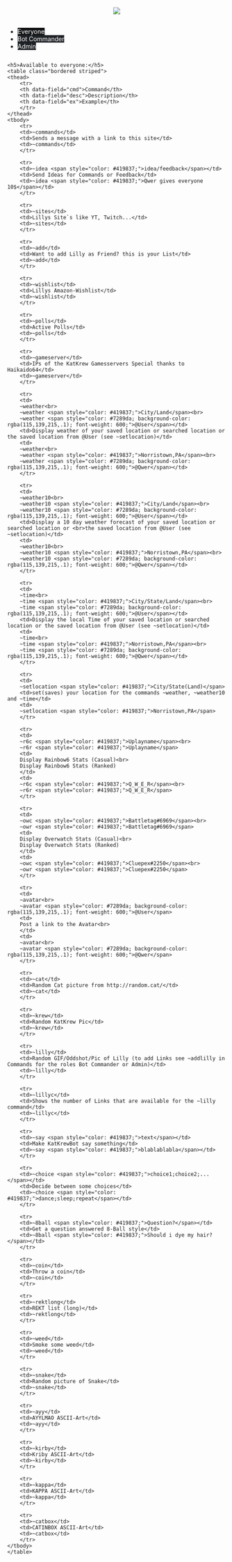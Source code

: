 
<html>
<head>

<meta http-equiv="Content-Type" content="text/html; charset=UTF-8">
<meta http-equiv="X-UA-Compatible" content="IE=edge">
<meta name="viewport" content="width=device-width,initial-scale=0.3">

<link rel="stylesheet" href="./KatKrewBot\CSS\default.css">
<link rel="stylesheet" href="./KatKrewBot\CSS\rest.css" media="screen, projection">

<style>
	.tabs a.make-kinda-visible {
		color: #fff;
		background-color: #1e2125;
	}

	.tabs a.make-kinda-visible:hover {
		color: #eee;
	}

	.tabs a.make-kinda-visible.active {
		background-color: #111315;
	}
</style>

<script>
    function toggleTable(table,e) {
	
	var lMenu = document.getElementById(e);
	document.getElementById("MENU1").className = "make-kinda-visible";
	document.getElementById("MENU2").className = "make-kinda-visible";
	document.getElementById("MENU3").className = "make-kinda-visible";
	
	lMenu.className = "make-kinda-visible active";
	
    var lTable = document.getElementById(table);
	document.getElementById("CMD_EVERYONE").style.display = "none";
	document.getElementById("CMD_COMMANDER").style.display = "none";
	document.getElementById("CMD_ADMIN").style.display = "none";
	
    lTable.style.display = (lTable.style.display == "inline-block") ? "none" : "inline-block";
	}
</script>
   
</head>

<body>

<div class="container"><br><br><center><img class="responsive-img" src="./KatKrewBot/img/catbox.png"></center><br></div>

<div class="row">
<div class="col s8 offset-s2">
<div class="card col-s12">
<div class="col s12">

<ul class="tabs" style="width: 100%;">
	<li class="tab col s3"><a id="MENU1" class="make-kinda-visible active" onclick="toggleTable('CMD_EVERYONE',id);">Everyone</a></li>
	<li class="tab col s3"><a id="MENU2" class="make-kinda-visible" onclick="toggleTable('CMD_COMMANDER', id);">Bot Commander</a></li>
	<li class="tab col s3"><a id="MENU3" class="make-kinda-visible" onclick="toggleTable('CMD_ADMIN', id);">Admin</a></li>
</ul>

</div>
<div class="hoverable col s12" id="CMD_EVERYONE" style="display:inline-block" >

	<h5>Available to everyone:</h5>
	<table class="bordered striped">
	<thead>
		<tr>
		<th data-field="cmd">Command</th>
		<th data-field="desc">Description</th>
		<th data-field="ex">Example</th>
		</tr>
	</thead>
	<tbody>
		<tr>
		<td>~commands</td>
		<td>Sends a message with a link to this site</td>
		<td>~commands</td>
		</tr>

		<tr>
		<td>~idea <span style="color: #419837;">idea/feedback</span></td>
		<td>Send Ideas for Commands or Feedback</td>
		<td>~idea <span style="color: #419837;">Qwer gives everyone 10$</span></td>
		</tr>

		<tr>
		<td>~sites</td>
		<td>Lillys Site`s like YT, Twitch...</td>
		<td>~sites</td>
		</tr>

		<tr>
		<td>~add</td>
		<td>Want to add Lilly as Friend? this is your List</td>
		<td>~add</td>
		</tr>

		<tr>
		<td>~wishlist</td>
		<td>Lillys Amazon-Wishlist</td>
		<td>~wishlist</td>
		</tr>

		<tr>
		<td>~polls</td>
		<td>Active Polls</td>
		<td>~polls</td>
		</tr>

		<tr>
		<td>~gameserver</td>
		<td>IPs of the KatKrew Gamesservers Special thanks to Haikaido64</td>
		<td>~gameserver</td>
		</tr>

		<tr>
		<td>
		~weather<br>
		~weather <span style="color: #419837;">City/Land</span><br>
		~weather <span style="color: #7289da; background-color: rgba(115,139,215,.1); font-weight: 600;">@User</span></td>
		<td>Display weather of your saved location or searched location or the saved location from @User (see ~setlocation)</td>
		<td>
		~weather<br>
		~weather <span style="color: #419837;">Norristown,PA</span><br>
		~weather <span style="color: #7289da; background-color: rgba(115,139,215,.1); font-weight: 600;">@Qwer</span></td>
		</tr>
		
		<tr>
		<td>
		~weather10<br>
		~weather10 <span style="color: #419837;">City/Land</span><br>
		~weather10 <span style="color: #7289da; background-color: rgba(115,139,215,.1); font-weight: 600;">@User</span></td>
		<td>Display a 10 day weather forecast of your saved location or searched location or <br>the saved location from @User (see ~setlocation)</td>
		<td>
		~weather10<br>
		~weather10 <span style="color: #419837;">Norristown,PA</span><br>
		~weather10 <span style="color: #7289da; background-color: rgba(115,139,215,.1); font-weight: 600;">@Qwer</span></td>
		</tr>

		<tr>
		<td>
		~time<br>
		~time <span style="color: #419837;">City/State/Land</span><br>
		~time <span style="color: #7289da; background-color: rgba(115,139,215,.1); font-weight: 600;">@User</span></td>
		<td>Display the local Time of your saved location or searched location or the saved location from @User (see ~setlocation)</td>
		<td>
		~time<br>
		~time <span style="color: #419837;">Norristown,PA</span><br>
		~time <span style="color: #7289da; background-color: rgba(115,139,215,.1); font-weight: 600;">@Qwer</span></td>
		</tr>

		<tr>
		<td>
		~setlocation <span style="color: #419837;">City/State(Land)</span>
		<td>set(saves) your location for the commands ~weather, ~weather10 and ~time</td>
		<td>
		~setlocation <span style="color: #419837;">Norristown,PA</span>
		</tr>
		
		<tr>
		<td>
		~r6c <span style="color: #419837;">Uplayname</span><br>
		~r6r <span style="color: #419837;">Uplayname</span>
		<td>
		Display Rainbow6 Stats (Casual)<br>
		Display Rainbow6 Stats (Ranked)
		</td>
		<td>
		~r6c <span style="color: #419837;">Q_W_E_R</span><br>
		~r6r <span style="color: #419837;">Q_W_E_R</span>
		</tr>

		<tr>
		<td>
		~owc <span style="color: #419837;">Battletag#6969</span><br>
		~owr <span style="color: #419837;">Battletag#6969</span>
		<td>
		Display Overwatch Stats (Casual)<br>
		Display Overwatch Stats (Ranked)
		</td>
		<td>
		~owc <span style="color: #419837;">Cluepex#2250</span><br>
		~owr <span style="color: #419837;">Cluepex#2250</span>
		</tr>

		<tr>
		<td>
		~avatar<br>
		~avatar <span style="color: #7289da; background-color: rgba(115,139,215,.1); font-weight: 600;">@User</span>
		<td>
		Post a link to the Avatar<br>
		</td>
		<td>
		~avatar<br>
		~avatar <span style="color: #7289da; background-color: rgba(115,139,215,.1); font-weight: 600;">@Qwer</span>
		</tr>

		<tr>
		<td>~cat</td>
		<td>Random Cat picture from http://random.cat/</td>
		<td>~cat</td>
		</tr>

		<tr>
		<td>~krew</td>
		<td>Random KatKrew Pic</td>
		<td>~krew</td>
		</tr>

		<tr>
		<td>~lilly</td>
		<td>Random GIF/Oddshot/Pic of Lilly (to add Links see ~addlilly in Commands for the roles Bot Commander or Admin)</td>
		<td>~lilly</td>
		</tr>

		<tr>
		<td>~lillyc</td>
		<td>Shows the number of Links that are available for the ~lilly command</td>
		<td>~lillyc</td>
		</tr>

		<tr>
		<td>~say <span style="color: #419837;">text</span></td>
		<td>Make KatKrewBot say something</td>
		<td>~say <span style="color: #419837;">blablablabla</span></td>
		</tr>

		<tr>
		<td>~choice <span style="color: #419837;">choice1;choice2;...</span></td>
		<td>Decide between some choices</td>
		<td>~choice <span style="color: #419837;">dance;sleep;repeat</span></td>
		</tr>

		<tr>
		<td>~8ball <span style="color: #419837;">Question?</span></td>
		<td>Get a question answered 8-Ball style</td>
		<td>~8ball <span style="color: #419837;">Should i dye my hair?</span></td>
		</tr>

		<tr>
		<td>~coin</td>
		<td>Throw a coin</td>
		<td>~coin</td>
		</tr>

		<tr>
		<td>~rektlong</td>
		<td>REKT list (long)</td>
		<td>~rektlong</td>
		</tr>

		<tr>
		<td>~weed</td>
		<td>Smoke some weed</td>
		<td>~weed</td>
		</tr>

		<tr>
		<td>~snake</td>
		<td>Random picture of Snake</td>
		<td>~snake</td>
		</tr>

		<tr>
		<td>~ayy</td>
		<td>AYYLMAO ASCII-Art</td>
		<td>~ayy</td>
		</tr>

		<tr>
		<td>~kirby</td>
		<td>Kriby ASCII-Art</td>
		<td>~kirby</td>
		</tr>

		<tr>
		<td>~kappa</td>
		<td>KAPPA ASCII-Art</td>
		<td>~kappa</td>
		</tr>

		<tr>
		<td>~catbox</td>
		<td>CATINBOX ASCII-Art</td>
		<td>~catbox</td>
		</tr>
	</tbody>
	</table>
</div>

<div class="hoverable col s12" id="CMD_COMMANDER" style="display:none">
	<h5>Bot Commanders only:</h5>
	<p>Commands for Users with the role "Bot Commander"</p>
	<table class="bordered striped">
	<thead>
		<tr>
		<th data-field="cmd">Command</th>
		<th data-field="desc">Description</th>
		<th data-field="ex">Example</th>
		</tr>
	</thead>
	<tbody>

		<tr>
		<td>~tweetfeed <span style="color: #419837;">Twittername</span></td>
		<td>Activates TweetFeed for the given Twittername in the active Channel</td>
		<td>~tweetfeed <span style="color: #419837;">RealKittyRawr</span></td>
		</tr>

		<tr>
		<td>~tweetfeedRT <span style="color: #419837;">Twittername</span></td>
		<td>Activates TweetFeed + ReTweetFeed for the given Twittername in the active Channel</td>
		<td>~tweetfeedRT <span style="color: #419837;">RealKittyRawr</span></td>
		</tr>

		<tr>
		<td>~twitchfeed <span style="color: #419837;">Twittername</span></td>
		<td>Activates TwitchFeed for the given Twitchname in the active Channel</td>
		<td>~twitchfeed <span style="color: #419837;">kittyrawr</span></td>
		</tr>

		<tr>
		<td>~addlilly <span style="color: #0f96ca;"><i>Link1 Link2</i></span></td>
		<td>Adds 1 or more links of a GIF/Oddshot/Pic with Lilly to the Random List</td>
		<td>~addlilly <span style="color: #0f96ca;"><i>http://imgur.com/Pe2CtUY</i></span></td>
		</tr>

		<tr>
		<td>~remlilly <span style="color: #0f96ca;"><i>Link1 Link2</i></span></td>
		<td>Removes 1 or more links from the Random List</td>
		<td>~remlilly <span style="color: #0f96ca;"><i>http://imgur.com/Pe2CtUY</i></span></td>
		</tr>

		<tr>
		<td>~mute <span style="color: #7289da; background-color: rgba(115,139,215,.1); font-weight: 600;">@User</span></td>
		<td>Mute User</td>
		<td>~mute <span style="color: #7289da; background-color: rgba(115,139,215,.1); font-weight: 600;">@Qwer</span></td>
		</tr>

		<tr>
		<td>~unmute <span style="color: #7289da; background-color: rgba(115,139,215,.1); font-weight: 600;">@User</span></td>
		<td>Unmute User</td>
		<td>~unmute <span style="color: #7289da; background-color: rgba(115,139,215,.1); font-weight: 600;">@Qwer</span></td>
		</tr>

		<tr>
		<td>~mutechannel</td>
		<td>Deactivate Commands in this channel</td>
		<td>~mutechannel</td>
		</tr>

		<tr>
		<td>~unmutechannel</td>
		<td>Activate Commands in this channel</td>
		<td>~unmutechannel</td>
		</tr>

		<tr>
		<td>~prune <span style="color: #30f7ef;">number</span></td>
		<td>Deletes # of Messages</td>
		<td>~prune <span style="color: #30f7ef;">10</span></td>
		</tr>
	</tbody>
	</table>
</div>



<div class="hoverable col s12" id="CMD_ADMIN" style="display:none">
	<h5>Admin only:</h5>
	<p>Commands for Users with the role "Admin"</p>
	<table class="bordered striped">
	<thead>
		<tr>
		<th data-field="cmd">Command</th>
		<th data-field="desc">Description</th>
		<th data-field="ex">Example</th>
		</tr>
	</thead>
	<tbody>
		<tr>
		<td>~kick <span style="color: #7289da; background-color: rgba(115,139,215,.1); font-weight: 600;">@User</span></td>
		<td>Kick User</td>
		<td>~kick <span style="color: #7289da; background-color: rgba(115,139,215,.1); font-weight: 600;">@Qwer</span></td>
		</tr>

		<tr>
		<td>~ban <span style="color: #7289da; background-color: rgba(115,139,215,.1); font-weight: 600;">@User</span></td>
		<td>Bans User only Server-Owner can unban!</td>
		<td>~ban <span style="color: #7289da; background-color: rgba(115,139,215,.1); font-weight: 600;">@Qwer</span></td>
		</tr>
	</tbody>
	</table>
</div>

</div>
</div>
</div>

<footer class="page-footer">
	  <div class="container">
		<div class="row">
		  <div class="col l6 s12">
			<h5 class="white-text">Other Sites</h5>
			<p class="grey-text text-lighten-4">MainPage: <a class="white-text" target="_blank" href="http://kittyrawr.com/"><b>kittyrawr.com</b></a><br>
			Lillys Twitter: <a class="white-text" target="_blank" href="https://twitter.com/RealKittyRawr"><b>RealKittyRawr</b></a><br>
			Lillys Twitch: <a class="white-text" target="_blank" href="https://www.twitch.tv/kittyrawr"><b>kittyrawr</b></a><br>
			Lillys Instagram: <a class="white-text" target="_blank" href="https://www.instagram.com/realkittyrawr/"><b>realkittyrawr</b></a><br>
			Lillys Youtube: <a class="white-text" target="_blank" href="https://www.youtube.com/c/kittyrawr69/"><b>kittyrawr69</b></a><br><br>
			My Twitter: <a class="white-text" target="_blank" href="https://twitter.com/Q_w_er"><b>Q_w_er</b></a><br><br>
			</p>
		  </div>
		</div>
	  </div>
</footer>
</body>
</html>
